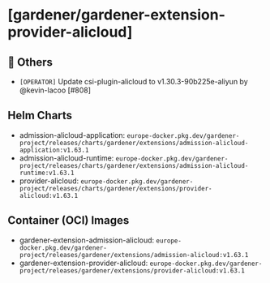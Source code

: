 # [gardener/gardener-extension-provider-alicloud]

## 🏃 Others

- `[OPERATOR]` Update csi-plugin-alicloud to v1.30.3-90b225e-aliyun by @kevin-lacoo [#808]

## Helm Charts
- admission-alicloud-application: `europe-docker.pkg.dev/gardener-project/releases/charts/gardener/extensions/admission-alicloud-application:v1.63.1`
- admission-alicloud-runtime: `europe-docker.pkg.dev/gardener-project/releases/charts/gardener/extensions/admission-alicloud-runtime:v1.63.1`
- provider-alicloud: `europe-docker.pkg.dev/gardener-project/releases/charts/gardener/extensions/provider-alicloud:v1.63.1`
## Container (OCI) Images
- gardener-extension-admission-alicloud: `europe-docker.pkg.dev/gardener-project/releases/gardener/extensions/admission-alicloud:v1.63.1`
- gardener-extension-provider-alicloud: `europe-docker.pkg.dev/gardener-project/releases/gardener/extensions/provider-alicloud:v1.63.1`
